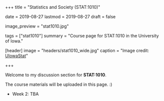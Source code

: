 +++
title = "Statistics and Society (STAT:1010)"

date = 2019-08-27
lastmod = 2019-08-27
draft = false

image_preview = "stat1010.jpg"

tags = ["stat1010"]
summary = "Course page for STAT:1010 in the University of Iowa."

[header]
image = "headers/stat1010_wide.jpg"
caption = "Image credit: [UIowaStat](https://stat.uiowa.edu/)"

+++

Welcome to my discussion section for **STAT:1010**.

The course materials will be uploaded in this page. :)

- Week 2: TBA